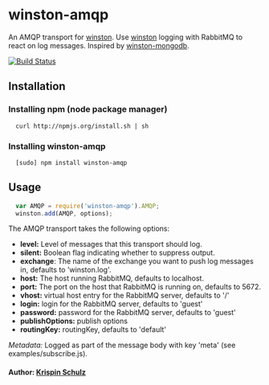 # winston-amqp

An AMQP transport for [winston][0].
Use [winston][0] logging with RabbitMQ to react on log messages.
Inspired by [winston-mongodb][1].

[![Build Status](https://travis-ci.org/kr1sp1n/winston-amqp.png?branch=master)](https://travis-ci.org/kr1sp1n/winston-amqp)

## Installation

### Installing npm (node package manager)
```
  curl http://npmjs.org/install.sh | sh
```

### Installing winston-amqp
```
  [sudo] npm install winston-amqp
```

## Usage
``` js
  var AMQP = require('winston-amqp').AMQP;
  winston.add(AMQP, options);
```

The AMQP transport takes the following options:

* __level:__ Level of messages that this transport should log. 
* __silent:__ Boolean flag indicating whether to suppress output.
* __exchange__: The name of the exchange you want to push log messages in, defaults to 'winston.log'.
* __host:__ The host running RabbitMQ, defaults to localhost.
* __port:__ The port on the host that RabbitMQ is running on, defaults to 5672.
* __vhost:__ virtual host entry for the RabbitMQ server, defaults to '/'
* __login:__ login for the RabbitMQ server, defaults to 'guest'
* __password:__ password for the RabbitMQ server, defaults to 'guest'
* __publishOptions:__ publish options
* __routingKey:__ routingKey, defaults to 'default'

*Metadata:* Logged as part of the message body with key 'meta' (see examples/subscribe.js).

#### Author: [Krispin Schulz](http://kr1sp1n.tumblr.com/)

[0]: https://github.com/indexzero/winston
[1]: https://github.com/indexzero/winston-mongodb
